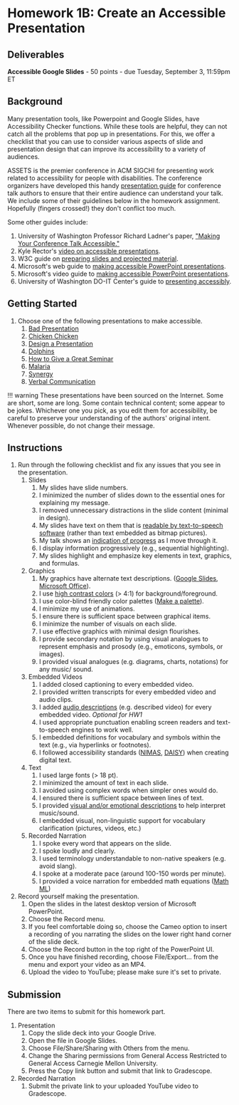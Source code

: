 # Homework 1B: Create an Accessible Presentation

## Deliverables

**Accessible Google Slides** - 50 points - due Tuesday, September 3, 11:59pm ET

## Background

Many presentation tools, like Powerpoint and Google Slides, have Accessibility Checker functions. While these tools are helpful, they can not catch all the problems that pop up in presentations. For this, we offer a checklist that you can use to consider various aspects of slide and presentation design that can improve its accessibility to a variety of audiences. 

ASSETS is the premier conference in ACM SIGCHI for presenting work related to accessibility for people with disabilities. The conference organizers have developed this handy [presentation guide](https://www.sigaccess.org/welcome-to-sigaccess/resources/accessible-presentation-guide/) for conference talk authors to ensure that their entire audience can understand your talk. We include some of their guidelines below in the homework assignment. Hopefully (fingers crossed!) they don't conflict too much. 

Some other guides include:

1. University of Washington Professor Richard Ladner's paper, ["Making Your Conference Talk Accessible."](http://homes.cs.washington.edu/~ladner/MakingYourTalkAccessible.pdf)
1. Kyle Rector's [video on accessible presentations](https://www.youtube.com/watch?v=L9TxhGv91kc).
1. W3C guide on [preparing slides and projected material](https://www.w3.org/WAI/teach-advocate/accessible-presentations/#slides).
1. Microsoft's web guide to [making accessible PowerPoint presentations](https://support.microsoft.com/en-us/office/make-your-powerpoint-presentations-accessible-to-people-with-disabilities-6f7772b2-2f33-4bd2-8ca7-dae3b2b3ef25).
1. Microsoft's video guide to [making accessible PowerPoint presentations](https://www.youtube.com/watch?v=el60p-DGtAY).
1. University of Washington DO-IT Center's guide to [presenting accessibly](https://www.washington.edu/doit/equal-access-universal-design-your-presentation).

## Getting Started

1. Choose one of the following presentations to make accessible.
    1. [Bad Presentation](bad-presentation.pptx)
    1. [Chicken Chicken](chicken-chicken.pptx)
    1. [Design a Presentation](design-a-presentation.pptx)
    1. [Dolphins](Dolphins.pptx)
    1. [How to Give a Great Seminar](HowToGiveAGreatSeminar.pptx)
    1. [Malaria](malaria.pptx)
    1. [Synergy](synergy.pptx)
    1. [Verbal Communication](verbal-communication.pptx)

!!! warning
    These presentations have been sourced on the Internet. Some are short, some are long. Some contain technical content; some appear to be jokes. Whichever one you pick, as you edit them for accessibility, be careful to preserve your understanding of the authors' original intent. Whenever possible, do not change their message.


## Instructions

1. Run through the following checklist and fix any issues that you see in the presentation.
    1. Slides
        1. My slides have slide numbers.</li>
        1. I minimized the number of slides down to the essential ones for explaining my message.
        1. I removed unnecessary distractions in the slide content (minimal in design).
        1. My slides have text on them that is [readable by text-to-speech software](https://support.ignitetech.com/hc/en-us/articles/360017721954-Articles-Can-t-Be-Read-By-Text-To-Speech-Software) (rather than text embedded as bitmap pictures).
        1. My talk shows an [indication of progress](https://ccm.net/faq/937-insert-progress-bar-into-powerpoint-presentation) as I move through it.
        1. I display information progressively (e.g., sequential highlighting).
        1. My slides highlight and emphasize key elements in text, graphics, and formulas.
    1. Graphics
        1. My graphics have alternate text descriptions. ([Google Slides](https://support.google.com/docs/answer/6199477?hl=en), [Microsoft Office](https://support.microsoft.com/en-us/office/everything-you-need-to-know-to-write-effective-alt-text-df98f884-ca3d-456c-807b-1a1fa82f5dc2)).
        1. I use [high contrast colors](http://www.colorsontheweb.com/Color-Theory/Color-Contrast) (> 4:1) for background/foreground.
        1. I use color-blind friendly color palettes ([Make a palette](https://davidmathlogic.com/colorblind/#%23648FFF-%23785EF0-%23DC267F-%23FE6100-%23FFB000)).
        1. I minimize my use of animations.
        1. I ensure there is sufficient space between graphical items.
        1. I minimize the number of visuals on each slide.
        1. I use effective graphics with minimal design flourishes.
        1. I provide secondary notation by using visual analogues to represent emphasis and prosody (e.g., emoticons, symbols, or images).
        1. I provided visual analogues (e.g. diagrams, charts, notations) for any music/ sound.
    1. Embedded Videos 
        1. I added closed captioning to every embedded video.
        1. I provided written transcripts for every embedded video and audio clips.
        1. I added [audio descriptions](https://mediaaccess.org.au/web/how-to-audio-describe-a-youtube-video) (e.g. described video) for every embedded video. _Optional for HW1_
        1. I used appropriate punctuation enabling screen readers and text-to-speech engines to work well.
        1. I embedded definitions for vocabulary and symbols within the text (e.g., via hyperlinks or footnotes).
        1. I followed accessibility standards ([NIMAS](http://aem.cast.org/creating/national-instructional-materials-accessibility-standard-nimas.html), [DAISY](https://daisy.org/activities/standards/daisy/)) when creating digital text.
    1. Text
        1. I used large fonts (&gt; 18 pt).
        1. I minimized the amount of text in each slide.
        1. I avoided using complex words when simpler ones would do.
        1. I ensured there is sufficient space between lines of text.
        1. I provided [visual and/or emotional descriptions](https://www.w3.org/WAI/media/av/description/) to help interpret music/sound.
        1. I embedded visual, non-linguistic support for vocabulary clarification (pictures, videos, etc.)
    1. Recorded Narration               
        1. I spoke every word that appears on the slide.
        1. I spoke loudly and clearly.
        1. I used terminology understandable to non-native speakers (e.g. avoid slang).
        1. I spoke at a moderate pace (around 100-150 words per minute).
        1. I provided a voice narration for embedded math equations ([Math ML](https://www.w3.org/Math/))
1. Record yourself making the presentation.
    1. Open the slides in the latest desktop version of Microsoft PowerPoint.
    1. Choose the Record menu. 
    1. If you feel comfortable doing so, choose the Cameo option to insert a recording of you narrating the slides on the lower right hand corner of the slide deck.
    1. Choose the Record button in the top right of the PowerPoint UI. 
    1. Once you have finished recording, choose File/Export... from the menu and export your video as an MP4.
    1. Upload the video to YouTube; please make sure it's set to private. 

## Submission

There are two items to submit for this homework part. 

1. Presentation
    1. Copy the slide deck into your Google Drive. 
    1. Open the file in Google Slides.
    1. Choose File/Share/Sharing with Others from the menu.
    1. Change the Sharing permissions from General Access Restricted to General Access Carnegie Mellon University.
    1. Press the Copy link button and submit that link to Gradescope.
1. Recorded Narration
    1. Submit the private link to your uploaded YouTube video to Gradescope.
